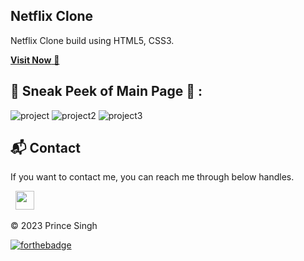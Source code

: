 ## Netflix Clone
 Netflix Clone build using HTML5, CSS3.

<a href="https://netflixclone0779.netlify.app/" target="_blank">**Visit Now** 🚀</a>




## 📌 Sneak Peek of Main Page 🙈 :
![project](https://github.com/princesingh779/Netflix-Clone/assets/112804351/6f7cbd06-ba80-4bc5-9e6d-68f70659d2dc)
![project2](https://github.com/princesingh779/Netflix-Clone/assets/112804351/b883cc5a-38fc-47a4-b32f-aa4eb55fd3e4)
![project3](https://github.com/princesingh779/Netflix-Clone/assets/112804351/5669ab39-2911-40e5-93c0-6ca3ef0d2dca)




<h2>📬 Contact</h2>


If you want to contact me, you can reach me through below handles.

&nbsp;&nbsp;<a href="https://www.linkedin.com/in/prince-singh-8bb069248"><img src="https://www.felberpr.com/wp-content/uploads/linkedin-logo.png" width="30"></img></a>

© 2023 Prince Singh


[![forthebadge](https://forthebadge.com/images/badges/built-with-love.svg)](https://forthebadge.com)
